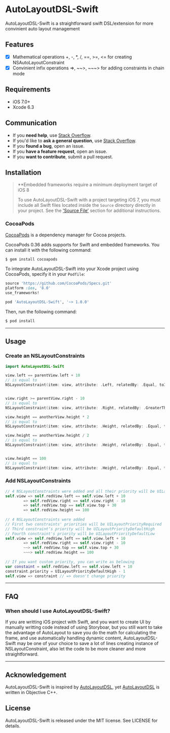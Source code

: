 # AutoLayoutDSL-Swift
AutoLayoutDSL-Swift is a straightforward swift DSL/extension for more convinient auto layout management

## Features

- [x] Mathematical operations +, -, *, /, ==, >=, <= for creating NSAutoLayoutConstraint
- [x] Convinient infix operations =>, ~~>, ~~~> for adding constraints in chain mode

## Requirements

- iOS 7.0+
- Xcode 6.3

## Communication

- If you **need help**, use [Stack Overflow](http://stackoverflow.com/).
- If you'd like to **ask a general question**, use [Stack Overflow](http://stackoverflow.com/).
- If you **found a bug**, open an issue.
- If you **have a feature request**, open an issue.
- If you **want to contribute**, submit a pull request.

## Installation

> **Embedded frameworks require a minimum deployment target of iOS 8
>
> To use AutoLayoutDSL-Swift with a project targeting iOS 7, you must include all Swift files located inside the `Source` directory directly in your project. See the ['Source File'](#source-file) section for additional instructions.

### CocoaPods

[CocoaPods](http://cocoapods.org) is a dependency manager for Cocoa projects.

CocoaPods 0.36 adds supports for Swift and embedded frameworks. You can install it with the following command:

```bash
$ gem install cocoapods
```

To integrate AutoLayoutDSL-Swift into your Xcode project using CocoaPods, specify it in your `Podfile`:

```ruby
source 'https://github.com/CocoaPods/Specs.git'
platform :ios, '8.0'
use_frameworks!

pod 'AutoLayoutDSL-Swift', '~> 1.0.0'
```

Then, run the following command:

```bash
$ pod install
```

---

## Usage

### Create an NSLayoutConstraints

```swift
import AutoLayoutDSL-Swift

view.left == parentView.left + 10
// is equal to 
NSLayoutConstraint(item: view, attribute: .Left, relatedBy: .Equal, toItem: parentView, attribute: .Left, multiplier: 1, constant:10


view.right >= parentView.right - 10
// is equal to 
NSLayoutConstraint(item: view, attribute: .Right, relatedBy: .GreaterThanOrEqual, toItem: parentView, attribute: .Right, multiplier: 1, constant:- 10

view.height == anotherView.height * 2
// is equal to 
NSLayoutConstraint(item: view, attribute: .Height, relatedBy: .Equal, toItem: anotherView, attribute: .Height, multiplier: 2, constant:0

view.height == anotherView.height / 2
// is equal to 
NSLayoutConstraint(item: view, attribute: .Height, relatedBy: .Equal, toItem: anotherView, attribute: .Height, multiplier: 0.5, constant:0


view.height == 100
// is equal to 
NSLayoutConstraint(item: view, attribute: .Height, relatedBy: .Equal, toItem: nil, attribute: .NotAnAttribute, multiplier: 1, constant:100
```

### Add NSLayoutConstraints

```swift
// 4 NSLayoutConstraints were added and all their priority will be UILayoutPriorityRequired
self.view => self.redView.left == self.view.left + 10
        => self.redView.right == self.view.right - 10
        => self.redView.top == self.view.top + 30
        => self.redView.height == 100
        
// 4 NSLayoutConstraints were added 
// First two constraints' priorities will be UILayoutPriorityRequired
// Third constraint‘s priority will be UILayoutPriorityDefaultHigh
// Fourth constraint's priority will be UILayoutPriorityDefaultLow
self.view => self.redView.left == self.view.left + 10
        => self.redView.right == self.view.right - 10
        ~~> self.redView.top == self.view.top + 30
        ~~~> self.redView.height == 100
        
// If you want custom priority, you can write as belowing
var constaint = self.redView.left == self.view.left + 10
constraint.priority = UILayoutPriorityDefaultHigh - 1
self.view => constraint // => doesn't change priority
```

* * *

## FAQ

### When should I use AutoLayoutDSL-Swift?

If you are writting iOS project with Swift, and you want to create UI by manually writting code instead of using Storyboar, but you still want to take the advantage of AutoLayout to save you do the math for calculating the frame, and use automatically handling dynamic content, AutoLayoutDSL-Swift may be one of your choice to save a lot of lines creating instance of NSLayoutConstraint, also let the code to be more cleaner and more straightforward.

* * *

## Acknowledgement

AutoLayoutDSL-Swift is inspired by [AutoLayoutDSL](http://github.com/humblehacker/AutoLayoutDSL), yet [AutoLayoutDSL](http://github.com/humblehacker/AutoLayoutDSL) is written in Objective C++.

## License

AutoLayoutDSL-Swift is released under the MIT license. See LICENSE for details.
